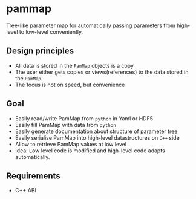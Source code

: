 # pammap

Tree-like parameter map for automatically passing parameters from
high-level to low-level conveniently.

## Design principles
- All data is stored in the `PamMap` objects is a copy
- The user either gets copies or views(references) to the data
  stored in the `PamMap`.
- The focus is not on speed, but convenience

## Goal
- Easily read/write PamMap from `python` in Yaml or HDF5
- Easily fill PamMap with data from `python`
- Easily generate documentation about structure of parameter tree
- Easily serialise PamMap into high-level datastructures on `C++` side
- Allow to retrieve PamMap values at low level
- Idea: Low level code is modified and high-level code adapts automatically.

## Requirements
- C++ ABI
